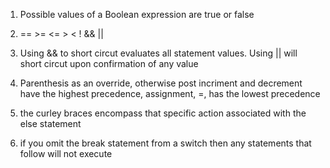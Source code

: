 1. Possible values of a Boolean expression are true or false

2. == >= <= > < ! && || 

3. Using && to short circut evaluates all statement values. Using || will short circut upon confirmation of any value

4. Parenthesis as an override, otherwise post incriment and decrement have the highest precedence, assignment, =, has the lowest precedence  

5. the curley braces encompass that specific action associated with the else statement 

6. if you omit the break statement from a switch then any statements that follow will not execute
